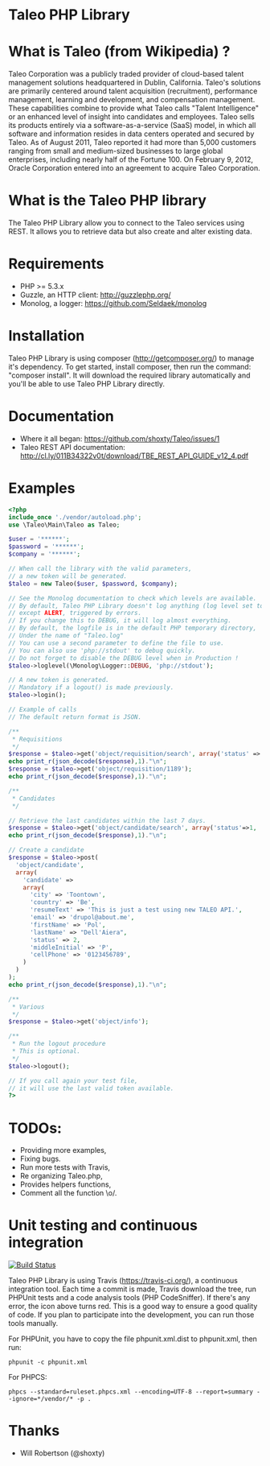 Taleo PHP Library
=================

What is Taleo (from Wikipedia) ?
================================
Taleo Corporation was a publicly traded provider of cloud-based talent management solutions headquartered in Dublin, California.
Taleo's solutions are primarily centered around talent acquisition (recruitment), performance management, learning and development, and compensation management.
These capabilities combine to provide what Taleo calls "Talent Intelligence" or an enhanced level of insight into candidates and employees.
Taleo sells its products entirely via a software-as-a-service (SaaS) model, in which all software and information resides in data centers operated and secured by Taleo.
As of August 2011, Taleo reported it had more than 5,000 customers ranging from small and medium-sized businesses to large global enterprises, including nearly half of the Fortune 100.
On February 9, 2012, Oracle Corporation entered into an agreement to acquire Taleo Corporation.

What is the Taleo PHP library
=============================
The Taleo PHP Library allow you to connect to the Taleo services using REST.
It allows you to retrieve data but also create and alter existing data.

Requirements
============
 * PHP >= 5.3.x
 * Guzzle, an HTTP client: http://guzzlephp.org/
 * Monolog, a logger: https://github.com/Seldaek/monolog

Installation
============
Taleo PHP Library is using composer (http://getcomposer.org/) to manage it's dependency.
To get started, install composer, then run the command: "composer install".
It will download the required library automatically and you'll be able to use Taleo PHP Library directly.

Documentation
=============
 * Where it all began: https://github.com/shoxty/Taleo/issues/1
 * Taleo REST API documentation: http://cl.ly/011B34322v0t/download/TBE_REST_API_GUIDE_v12_4.pdf

Examples
========

```php
<?php
include_once './vendor/autoload.php';
use \Taleo\Main\Taleo as Taleo;

$user = '******';
$password = '******';
$company = '******';

// When call the library with the valid parameters,
// a new token will be generated.
$taleo = new Taleo($user, $password, $company);

// See the Monolog documentation to check which levels are available.
// By default, Taleo PHP Library doesn't log anything (log level set to ALERT)
// except ALERT, triggered by errors.
// If you change this to DEBUG, it will log almost everything.
// By default, the logfile is in the default PHP temporary directory,
// Under the name of "Taleo.log"
// You can use a second parameter to define the file to use.
// You can also use 'php://stdout' to debug quickly.
// Do not forget to disable the DEBUG level when in Production !
$taleo->loglevel(\Monolog\Logger::DEBUG, 'php://stdout');

// A new token is generated.
// Mandatory if a logout() is made previously.
$taleo->login();

// Example of calls
// The default return format is JSON.

/**
 * Requisitions
 */
$response = $taleo->get('object/requisition/search', array('status' => 'open', 'cws' => 1));
echo print_r(json_decode($response),1)."\n";
$response = $taleo->get('object/requisition/1189');
echo print_r(json_decode($response),1)."\n";

/**
 * Candidates
 */

// Retrieve the last candidates within the last 7 days.
$response = $taleo->get('object/candidate/search', array('status'=>1, 'addedWithin'=>7));
echo print_r(json_decode($response),1)."\n";

// Create a candidate
$response = $taleo->post(
  'object/candidate',
  array(
    'candidate' =>
    array(
      'city' => 'Toontown',
      'country' => 'Be',
      'resumeText' => 'This is just a test using new TALEO API.',
      'email' => 'drupol@about.me',
      'firstName' => 'Pol',
      'lastName' => "Dell'Aiera",
      'status' => 2,
      'middleInitial' => 'P',
      'cellPhone' => '0123456789',
    )
  )
);
echo print_r(json_decode($response),1)."\n";

/**
 * Various
 */
$response = $taleo->get('object/info');

/**
 * Run the logout procedure
 * This is optional.
 */
$taleo->logout();

// If you call again your test file,
// it will use the last valid token available.
?>
```
TODOs:
======
 * Providing more examples,
 * Fixing bugs.
 * Run more tests with Travis,
 * Re organizing Taleo.php,
 * Provides helpers functions,
 * Comment all the function \o/.

Unit testing and continuous integration
=======================================
[![Build Status](https://secure.travis-ci.org/Polzme/Taleo.png)](http://travis-ci.org/Polzme/Taleo)

Taleo PHP Library is using Travis (https://travis-ci.org/), a continuous integration tool.
Each time a commit is made, Travis download the tree, run PHPUnit tests and a code analysis tools (PHP CodeSniffer).
If there's any error, the icon above turns red.
This is a good way to ensure a good quality of code.
If you plan to participate into the development, you can run those tools manually.

For PHPUnit, you have to copy the file phpunit.xml.dist to phpunit.xml, then run:
```
phpunit -c phpunit.xml
```
For PHPCS:
```
phpcs --standard=ruleset.phpcs.xml --encoding=UTF-8 --report=summary --ignore=*/vendor/* -p .
```

Thanks
======
 * Will Robertson (@shoxty)
